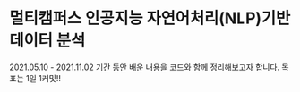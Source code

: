 # 멀티캠퍼스 인공지능 자연어처리(NLP)기반 데이터 분석

2021.05.10 - 2021.11.02 기간 동안 배운 내용을 코드와 함께 정리해보고자 합니다.
목표는 1일 1커밋!!

